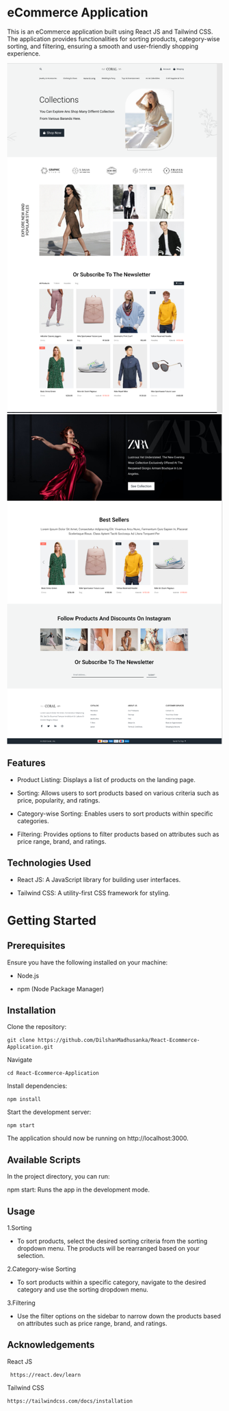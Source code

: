 # eCommerce Application

This is an eCommerce application built using React JS and Tailwind CSS. The application provides functionalities for sorting products, category-wise sorting, and filtering, ensuring a smooth and user-friendly shopping experience.

<p align="center">
  <img src="assets/1.png" alt="Logo" />
  <img src="assets/2.png" alt="Logo" />
</p>

## Features

 - Product Listing: Displays a list of products on the landing page.
   
 - Sorting: Allows users to sort products based on various criteria such as price, popularity, and ratings.
   
 - Category-wise Sorting: Enables users to sort products within specific categories.
   
 - Filtering: Provides options to filter products based on attributes such as price range, brand, and ratings.

## Technologies Used

  - React JS: A JavaScript library for building user interfaces.
  
  - Tailwind CSS: A utility-first CSS framework for styling.
 
# Getting Started

## Prerequisites

 Ensure you have the following installed on your machine:
 
   - Node.js
   
   - npm (Node Package Manager)
  
## Installation

 Clone the repository:
 
    git clone https://github.com/DilshanMadhusanka/React-Ecommerce-Application.git   

 Navigate 
 
    cd React-Ecommerce-Application

 Install dependencies:

    npm install

 Start the development server:

    npm start

   
 The application should now be running on http://localhost:3000.

## Available Scripts

 In the project directory, you can run:

   npm start: Runs the app in the development mode.


## Usage

1.Sorting

 - To sort products, select the desired sorting criteria from the sorting dropdown menu. The products will be rearranged based on your selection.

2.Category-wise Sorting
   
 - To sort products within a specific category, navigate to the desired category and use the sorting dropdown menu.

3.Filtering

 - Use the filter options on the sidebar to narrow down the products based on attributes such as price range, brand, and ratings.

## Acknowledgements

 React JS
 
     https://react.dev/learn
 
 Tailwind CSS

    https://tailwindcss.com/docs/installation
